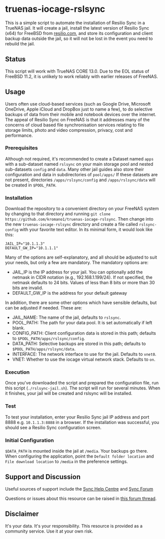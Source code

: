 # truenas-iocage-rslsync
This is a simple script to automate the installation of Resilio Sync in a TrueNAS jail. It will create a jail, install the latest version of Resilio Sync (x64) for FreeBSD from [resilio.com](https://www.resilio.com/individuals/), and store its configuration and client backup data outside the jail, so it will not be lost in the event you need to rebuild the jail.  

## Status
This script will work with TrueNAS CORE 13.0. Due to the EOL status of FreeBSD 11.2, it is unlikely to work reliably with earlier releases of FreeNAS.

## Usage
Users often use cloud-based services (such as Google Drive, Microsoft OneDrive, Apple iCloud and DropBox just to name a few), to do selective backups of data from their mobile and notebook devices over the internet. The appeal of Resilio Sync on FreeNAS is that it addresses many of the concerns of cloud based file synchronisation services relating to file storage limits, photo and video compression, privacy, cost and performance.

### Prerequisites

Although not required, it's recommended to create a Dataset named `apps` with a sub-dataset named `rslsync` on your main storage pool and nested sub-datasets `config` and `data`.  Many other jail guides also store their configuration and data in subdirectories of `pool/apps/` If these datasets are not present, directories `/apps/rslsync/config` and `/apps/rslsync/data` will be created in `$POOL_PATH`.

### Installation

Download the repository to a convenient directory on your FreeNAS system by changing to that directory and running `git clone https://github.com/kromano1/truenas-iocage-rslsync`. Then change into the new `truenas-iocage-rslsync` directory and create a file called `rslsync-config` with your favorite text editor. In its minimal form, it would look like this:

```
JAIL_IP="10.1.1.3"
DEFAULT_GW_IP="10.1.1.1"
```

Many of the options are self-explanatory, and all should be adjusted to suit your needs, but only a few are mandatory. The mandatory options are:

- JAIL_IP is the IP address for your jail. You can optionally add the netmask in CIDR notation (e.g., 192.168.1.199/24). If not specified, the netmask defaults to 24 bits. Values of less than 8 bits or more than 30 bits are invalid.
- DEFAULT_GW_IP is the address for your default gateway

In addition, there are some other options which have sensible defaults, but can be adjusted if needed. These are:

- JAIL_NAME: The name of the jail, defaults to `rslsync`.
- POOL_PATH: The path for your data pool. It is set automatically if left blank.
- CONFIG_PATH: Client configuration data is stored in this path; defaults to `$POOL_PATH/apps/rslsync/config`.
- DATA_PATH: Selective backups are stored in this path; defaults to `$POOL_PATH/apps/rslsync/data`.
- INTERFACE: The network interface to use for the jail. Defaults to `vnet0`.
- VNET: Whether to use the iocage virtual network stack. Defaults to `on`.

### Execution

Once you've downloaded the script and prepared the configuration file, run this script (`./rslsync-jail.sh`). The script will run for several minutes. When it finishes, your jail will be created and rslsync will be installed.

### Test

To test your installation, enter your Resilio Sync jail IP address and port 8888 e.g. `10.1.1.3:8888` in a browser. If the installation was successful, you should see a Resilio Sync configuration screen.

### Initial Configuration

`$DATA_PATH` is mounted inside the jail at `/media`. Your backups go there. When configuring the application, point the `Default folder location` and `File download location` to `/media` in the preference settings.

## Support and Discussion

Useful sources of support include the [Sync Help Centre](https://help.resilio.com/hc/en-us/categories/200140177-Get-started-with-Sync) and [Sync Forum](https://forum.resilio.com/)

Questions or issues about this resource can be raised in [this forum thread](https://www.ixsystems.com/community/threads/scripted-resilio-sync-installation.86766/).  

## Disclaimer
It's your data. It's your responsibility. This resource is provided as a community service. Use it at your own risk.
